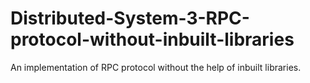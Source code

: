 # Distributed-System-3-RPC-protocol-without-inbuilt-libraries

An implementation of RPC protocol without the help of inbuilt libraries.

